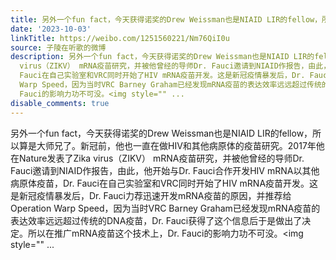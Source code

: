 ```yaml
---
title: 另外一个fun fact，今天获得诺奖的Drew Weissman也是NIAID LIR的fellow，所以算是大师兄了。新冠前，他也一直在做HIV和其他病原体的疫苗研究。2017年他在Nature...
date: '2023-10-03'
linkTitle: https://weibo.com/1251560221/Nm76QiI0u
source: 子陵在听歌的微博
description: 另外一个fun fact，今天获得诺奖的Drew Weissman也是NIAID LIR的fellow，所以算是大师兄了。新冠前，他也一直在做HIV和其他病原体的疫苗研究。2017年他在Nature发表了Zika
  virus（ZIKV） mRNA疫苗研究，并被他曾经的导师Dr. Fauci邀请到NIAID作报告，由此，他开始与Dr. Fauci合作开发HIV mRNA以其他病原体疫苗，Dr.
  Fauci在自己实验室和VRC同时开始了HIV mRNA疫苗开发。这是新冠疫情暴发后，Dr. Fauci力荐迅速开发mRNA疫苗的原因，并推荐给Operation
  Warp Speed，因为当时VRC Barney Graham已经发现mRNA疫苗的表达效率远远超过传统的DNA疫苗，Dr. Fauci获得了这个信息后于是做出了决定。所以在推广mRNA疫苗这个技术上，Dr.
  Fauci的影响力功不可没。<img style="" ...
disable_comments: true
---
```

另外一个fun fact，今天获得诺奖的Drew Weissman也是NIAID LIR的fellow，所以算是大师兄了。新冠前，他也一直在做HIV和其他病原体的疫苗研究。2017年他在Nature发表了Zika virus（ZIKV） mRNA疫苗研究，并被他曾经的导师Dr. Fauci邀请到NIAID作报告，由此，他开始与Dr. Fauci合作开发HIV mRNA以其他病原体疫苗，Dr. Fauci在自己实验室和VRC同时开始了HIV mRNA疫苗开发。这是新冠疫情暴发后，Dr. Fauci力荐迅速开发mRNA疫苗的原因，并推荐给Operation Warp Speed，因为当时VRC Barney Graham已经发现mRNA疫苗的表达效率远远超过传统的DNA疫苗，Dr. Fauci获得了这个信息后于是做出了决定。所以在推广mRNA疫苗这个技术上，Dr. Fauci的影响力功不可没。<img style="" ...